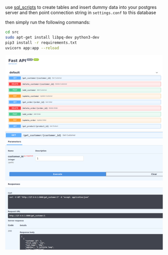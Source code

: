 use [sql_scripts](sql_scripts) to create tables and insert dummy data into your postgres server and then point connection string in ```settings.conf``` to this database


then simply run the following commands:
```bash 
cd src
sudo apt-get install libpq-dev python3-dev 
pip3 install -r requirements.txt
uvicorn app:app --reload 
```

![swagger doc](screenshots/docs.png)
![swagger get method](screenshots/getmethod.png)
